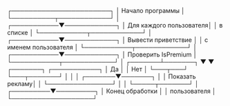 ┌───────────────────────┐
│ Начало программы      │
└──────────┬────────────┘
            │
┌───────────▼────────────┐
│ Для каждого пользователя│
│ в списке              │
└───────────┬────────────┘
            │
┌───────────▼────────────┐
│ Вывести приветствие    │
│ с именем пользователя  │
└───────────┬────────────┘
            │
┌───────────▼────────────┐
│ Проверить IsPremium    │
└───────────┬────────────┘
            │
    ┌───────┴───────┐
    ▼               ▼
┌───────┐     ┌───────────┐
│ Да    │     │ Нет       │
└───┬───┘     └───┬───────┘
    │             │
    │     ┌───────▼───────┐
    │     │ Показать рекламу│
    │     └───────────────┘
    │             │
    └─────┬───────┘
          │
┌─────────▼─────────┐
│ Конец обработки   │
│ пользователя      │
└───────────────────┘
